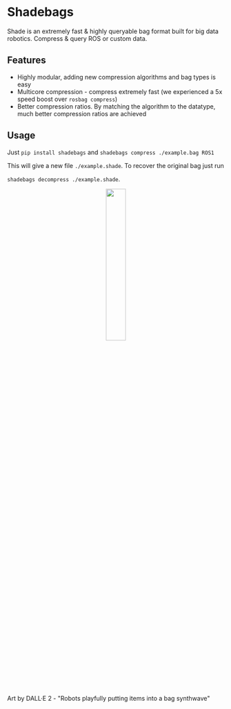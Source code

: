 # Shadebags
 Shade is an extremely fast & highly queryable bag format built for big data robotics. Compress &amp; query ROS or custom data.

## Features

* Highly modular, adding new compression algorithms and bag types is easy
* Multicore compression - compress extremely fast (we experienced a 5x speed boost over `rosbag compress`)
* Better compression ratios. By matching the algorithm to the datatype, much better compression ratios are achieved

## Usage

Just `pip install shadebags` and `shadebags compress ./example.bag ROS1`

This will give a new file `./example.shade`. To recover the original bag just run

`shadebags decompress ./example.shade`.



<div align="center">
    <img src="https://firebasestorage.googleapis.com/v0/b/shade-prod.appspot.com/o/github%2Fshadebags.png?alt=media&token=43ef13a6-6809-4012-bb5e-8f72e33ecdfe" style="border-radius:10px; width: 30%">
</div>
Art by DALL·E 2 - "Robots playfully putting items into a bag synthwave"
